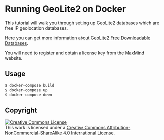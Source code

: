 # Running GeoLite2 on Docker

This tutorial will walk you through setting up GeoLite2 databases which are free IP geolocation databases.

Here you can get more information about [GeoLite2 Free Downloadable Databases](https://dev.maxmind.com/geoip/geoip2/geolite2/).

You will need to register and obtain a license key from the [MaxMind](https://www.maxmind.com/) website.

## Usage

```sh
$ docker-compose build
$ docker-compose up
$ docker-compose down
```

## Copyright

<a rel="license" href="http://creativecommons.org/licenses/by-nc-sa/4.0/"><img alt="Creative Commons License" style="border-width:0" src="https://i.creativecommons.org/l/by-nc-sa/4.0/88x31.png" /></a><br />This work is licensed under a <a rel="license" href="http://creativecommons.org/licenses/by-nc-sa/4.0/">Creative Commons Attribution-NonCommercial-ShareAlike 4.0 International License</a>.

